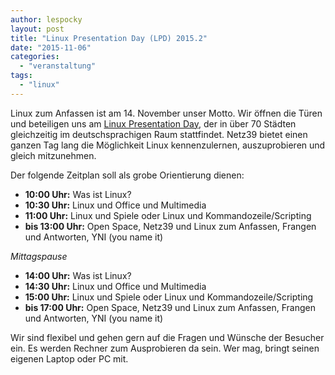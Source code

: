```yaml
---
author: lespocky
layout: post
title: "Linux Presentation Day (LPD) 2015.2"
date: "2015-11-06"
categories: 
  - "veranstaltung"
tags: 
  - "linux"
---
```


Linux zum Anfassen ist am 14. November unser Motto. Wir öffnen die Türen und beteiligen uns am [Linux Presentation Day](http://www.linux-presentation-day.de/), der in über 70 Städten gleichzeitig im deutschsprachigen Raum stattfindet. Netz39 bietet einen ganzen Tag lang die Möglichkeit Linux kennenzulernen, auszuprobieren und gleich mitzunehmen.

Der folgende Zeitplan soll als grobe Orientierung dienen:

- **10:00 Uhr:** Was ist Linux?
- **10:30 Uhr:** Linux und Office und Multimedia
- **11:00 Uhr:** Linux und Spiele oder Linux und Kommandozeile/Scripting
- **bis 13:00 Uhr:** Open Space, Netz39 und Linux zum Anfassen, Frangen und Antworten, YNI (you name it)

_Mittagspause_

- **14:00 Uhr:** Was ist Linux?
- **14:30 Uhr:** Linux und Office und Multimedia
- **15:00 Uhr:** Linux und Spiele oder Linux und Kommandozeile/Scripting
- **bis 17:00 Uhr:** Open Space, Netz39 und Linux zum Anfassen, Frangen und Antworten, YNI (you name it)

Wir sind flexibel und gehen gern auf die Fragen und Wünsche der Besucher ein. Es werden Rechner zum Ausprobieren da sein. Wer mag, bringt seinen eigenen Laptop oder PC mit.
